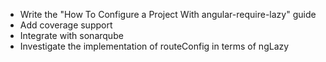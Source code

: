 - Write the "How To Configure a Project With angular-require-lazy" guide
- Add coverage support
- Integrate with sonarqube
- Investigate the implementation of routeConfig in terms of ngLazy
